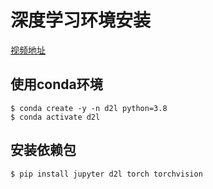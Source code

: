 # 深度学习环境安装

[视频地址](https://www.bilibili.com/video/BV18p4y1h7Dr?p=1&vd_source=1e24bea13e6d1cebde02158c5f3dfd61)

## 使用conda环境
```shell
$ conda create -y -n d2l python=3.8
$ conda activate d2l
```

## 安装依赖包
```shell
$ pip install jupyter d2l torch torchvision
```